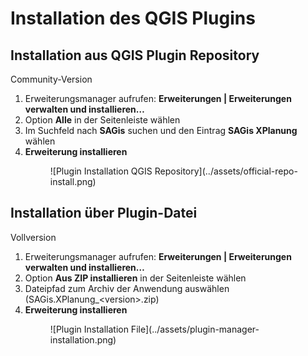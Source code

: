 # Installation des QGIS Plugins

## Installation aus QGIS Plugin Repository
<div><span class="ce-label">Community-Version</span></div>

1. Erweiterungsmanager aufrufen: **Erweiterungen | Erweiterungen verwalten und installieren…**
2. Option **Alle** in der Seitenleiste wählen
3. Im Suchfeld nach **SAGis** suchen und den Eintrag **SAGis XPlanung** wählen
4. **Erweiterung installieren**
    <figure markdown="span">
     ![Plugin Installation QGIS Repository](../assets/official-repo-install.png)
    </figure>


## Installation über Plugin-Datei
<div><span class="full-label">Vollversion</span></div>

1. Erweiterungsmanager aufrufen: **Erweiterungen | Erweiterungen verwalten und installieren…**
2. Option **Aus ZIP installieren** in der Seitenleiste wählen</step>
3. Dateipfad zum Archiv der Anwendung auswählen (SAGis.XPlanung_&lt;version&gt;.zip)
4. **Erweiterung installieren**
    <figure markdown="span">
     ![Plugin Installation File](../assets/plugin-manager-installation.png)
    </figure>
